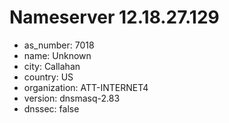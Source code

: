# Nameserver 12.18.27.129

* as_number: 7018
* name: Unknown
* city: Callahan
* country: US
* organization: ATT-INTERNET4
* version: dnsmasq-2.83
* dnssec: false
